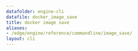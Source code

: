 ```yaml
---
datafolder: engine-cli
datafile: docker_image_save
title: docker image save
aliases:
- /edge/engine/reference/commandline/image_save/
layout: cli
---
```


<!--
This page is automatically generated from Docker's source code. If you want to
suggest a change to the text that appears here, open a ticket or pull request
in the source repository on GitHub:

https://github.com/docker/cli
-->